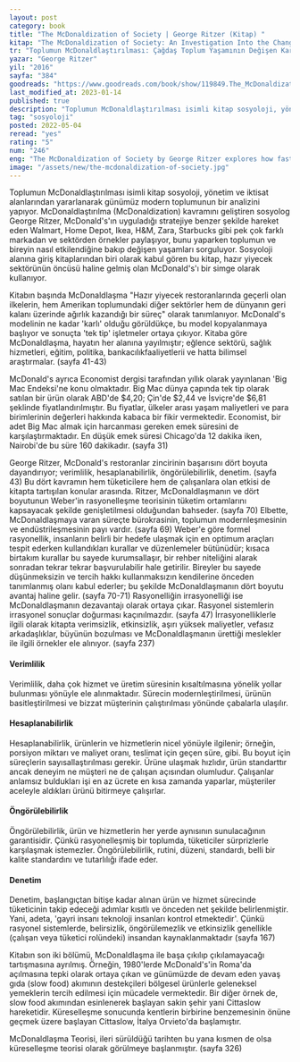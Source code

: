 ```yaml
---
layout: post
category: book
title: "The McDonaldization of Society | George Ritzer (Kitap) "
kitap: "The McDonaldization of Society: An Investigation Into the Changing Character of Contemporary Social Life"
tr: "Toplumun McDonaldlaştırılması: Çağdaş Toplum Yaşamının Değişen Karakteri Üzerine Bir İnceleme"
yazar: "George Ritzer"
yil: "2016"
sayfa: "384"
goodreads: "https://www.goodreads.com/book/show/119849.The_McDonaldization_of_Society"
last_modified_at: 2023-01-14
published: true
description: "Toplumun McDonaldlaştırılması isimli kitap sosyoloji, yönetim ve iktisat alanlarından yararlanarak günümüz modern toplumunun bir analizini yapıyor."
tag: "sosyoloji"
posted: 2022-05-04
reread: "yes"
rating: "5"
num: "246"
eng: "The McDonaldization of Society by George Ritzer explores how fast food principles and practices have infiltrated and transformed various aspects of contemporary life, from education to entertainment, emphasizing efficiency, calculability, predictability, and control. The book highlights the widespread influence of this rationalized and standardized approach and its implications for society."
image: "/assets/new/the-mcdonaldization-of-society.jpg"
---
```


Toplumun McDonaldlaştırılması isimli kitap sosyoloji, yönetim ve iktisat alanlarından yararlanarak günümüz modern toplumunun bir analizini yapıyor. McDonaldlaştırılma (McDonaldization) kavramını geliştiren sosyolog George Ritzer, McDonald's'ın uyguladığı stratejiye benzer şekilde hareket eden Walmart, Home Depot, Ikea, H&M, Zara, Starbucks gibi pek çok farklı markadan ve sektörden örnekler paylaşıyor, bunu yaparken toplumun ve bireyin nasıl etkilendiğine bakıp değişen yaşamları sorguluyor. Sosyoloji alanına giriş kitaplarından biri olarak kabul gören bu kitap, hazır yiyecek sektörünün öncüsü haline gelmiş olan McDonald's'ı bir simge olarak kullanıyor.

Kitabın başında McDonaldlaşma "Hazır yiyecek restoranlarında geçerli olan ilkelerin, hem Amerikan toplumundaki diğer sektörler hem de dünyanın geri kalanı üzerinde ağırlık kazandığı bir süreç" olarak tanımlanıyor. McDonald's modelinin ne kadar 'karlı' olduğu görüldükçe, bu model kopyalanmaya başlıyor ve sonuçta 'tek tip' işletmeler ortaya çıkıyor. Kitaba göre McDonaldlaşma, hayatın her alanına yayılmıştır; eğlence sektörü, sağlık hizmetleri, eğitim, politika, bankacılıkfaaliyetlerii ve hatta bilimsel araştırmalar. (sayfa 41-43)

McDonald's ayrıca Economist dergisi tarafından yıllık olarak yayınlanan 'Big Mac Endeksi'ne konu olmaktadır. Big Mac dünya çapında tek tip olarak satılan bir ürün olarak ABD'de $4,20; Çin'de $2,44 ve İsviçre'de $6,81 şeklinde fiyatlandırılmıştır. Bu fiyatlar, ülkeler arası yaşam maliyetleri ve para birimlerinin değerleri hakkında kabaca bir fikir vermektedir. Economist, bir adet Big Mac almak için harcanması gereken emek süresini de karşılaştırmaktadır. En düşük emek süresi Chicago'da 12 dakika iken, Nairobi'de bu süre 160 dakikadır. (sayfa 31)

George Ritzer, McDonald's restoranlar zincirinin başarısını dört boyuta dayandırıyor; verimlilik, hesaplanabilirlik, öngörülebilirlik, denetim. (sayfa 43) Bu dört kavramın hem tüketicilere hem de çalışanlara olan etkisi de kitapta tartışılan konular arasında. Ritzer, McDonaldlaşmanın ve dört boyutunun Weber'in rasyonelleşme teorisinin tüketim ortamlarını kapsayacak şekilde genişletilmesi olduğundan bahseder. (sayfa 70) Elbette, McDonaldlaşmaya varan süreçte bürokrasinin, toplumun modernleşmesinin ve endüstrileşmesinin payı vardır. (sayfa 69) Weber'e göre formel rasyonellik, insanların belirli bir hedefe ulaşmak için en optimum araçları tespit ederken kullandıkları kurallar ve düzenlemeler bütünüdür; kısaca birtakım kurallar bu sayede kurumsallaşır, bir rehber niteliğini alarak sonradan tekrar tekrar başvurulabilir hale getirilir. Bireyler bu sayede düşünmeksizin ve tercih hakkı kullanmaksızın kendilerine önceden tanımlanmış olanı kabul ederler; bu şekilde McDonaldlaşmanın dört boyutu avantaj haline gelir. (sayfa 70-71) Rasyonelliğin irrasyonelliği ise McDonaldlaşmanın dezavantajı olarak ortaya çıkar. Rasyonel sistemlerin irrasyonel sonuçlar doğurması kaçınılmazdır. (sayfa 47) İrrasyonelliklerle ilgili olarak kitapta verimsizlik, etkinsizlik, aşırı yüksek maliyetler, vefasız arkadaşlıklar, büyünün bozulması ve McDonaldlaşmanın ürettiği meslekler ile ilgili örnekler ele alınıyor. (sayfa 237)

#### Verimlilik

Verimlilik, daha çok hizmet ve üretim süresinin kısaltılmasına yönelik yollar bulunması yönüyle ele alınmaktadır. Sürecin modernleştirilmesi, ürünün basitleştirilmesi ve bizzat müşterinin çalıştırılması yönünde çabalarla ulaşılır.

#### Hesaplanabilirlik

Hesaplanabilirlik, ürünlerin ve hizmetlerin nicel yönüyle ilgilenir; örneğin, porsiyon miktarı ve maliyet oranı, teslimat için geçen süre, gibi. Bu boyut için süreçlerin sayısallaştırılması gerekir. Ürüne ulaşmak hızlıdır, ürün standarttır ancak deneyim ne müşteri ne de çalışan açısından olumludur. Çalışanlar anlamsız buldukları işi en az ücrete en kısa zamanda yaparlar, müşteriler aceleyle aldıkları ürünü bitirmeye çalışırlar.

#### Öngörülebilirlik

Öngörülebilirlik, ürün ve hizmetlerin her yerde aynısının sunulacağının garantisidir. Çünkü rasyonelleşmiş bir toplumda, tüketiciler sürprizlerle karşılaşmak istemezler. Öngörülebilirlik, rutini, düzeni, standardı, belli bir kalite standardını ve tutarlılığı ifade eder.

#### Denetim

Denetim, başlangıçtan bitişe kadar alınan ürün ve hizmet sürecinde tüketicinin takip edeceği adımlar kısıtlı ve önceden net şekilde belirlenmiştir. Yani, adeta, 'gayri insanı teknoloji insanları kontrol etmektedir'. Çünkü rasyonel sistemlerde, belirsizlik, öngörülemezlik ve etkinsizlik genellikle (çalışan veya tüketici rolündeki) insandan kaynaklanmaktadır (sayfa 167)

Kitabın son iki bölümü, McDonaldlaşma ile başa çıkılıp çıkılamayacağı tartışmasına ayrılmış. Örneğin, 1980'lerde McDonald's'in Roma'da açılmasına tepki olarak ortaya çıkan ve günümüzde de devam eden yavaş gıda (slow food) akımının destekçileri bölgesel ürünlerle geleneksel yemeklerin tercih edilmesi için mücadele vermektedir. Bir diğer örnek de, slow food akımından esinlenerek başlayan sakin şehir yani Cittaslow hareketidir. Küreselleşme sonucunda kentlerin birbirine benzemesinin önüne geçmek üzere başlayan Cittaslow, İtalya Orvieto'da başlamıştır.

McDonaldlaşma Teorisi, ileri sürüldüğü tarihten bu yana kısmen de olsa küreselleşme teorisi olarak görülmeye başlanmıştır. (sayfa 326)
